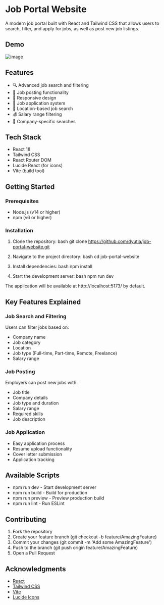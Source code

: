 # Job Portal Website

A modern job portal built with React and Tailwind CSS that allows users to search, filter, and apply for jobs, as well as post new job listings.

## Demo
![image](https://github.com/user-attachments/assets/97b684b3-80db-4746-a668-4fce418e4142)

## Features

- 🔍 Advanced job search and filtering
- 📝 Job posting functionality
- 📱 Responsive design
- 🎯 Job application system
- 📍 Location-based job search
- 💰 Salary range filtering
- 🏢 Company-specific searches

## Tech Stack

- React 18
- Tailwind CSS
- React Router DOM
- Lucide React (for icons)
- Vite (build tool)

## Getting Started

### Prerequisites

- Node.js (v14 or higher)
- npm (v6 or higher)

### Installation

1. Clone the repository:
   bash
   git clone https://github.com/dyutia/job-portal-website.git
   

2. Navigate to the project directory:
   bash
   cd job-portal-website
   

3. Install dependencies:
   bash
   npm install
   

4. Start the development server:
   bash
   npm run dev
   

The application will be available at http://localhost:5173/ by default.

## Key Features Explained

### Job Search and Filtering

Users can filter jobs based on:
- Company name
- Job category
- Location
- Job type (Full-time, Part-time, Remote, Freelance)
- Salary range

### Job Posting

Employers can post new jobs with:
- Job title
- Company details
- Job type and duration
- Salary range
- Required skills
- Job description


### Job Application

- Easy application process
- Resume upload functionality
- Cover letter submission
- Application tracking

## Available Scripts

- npm run dev - Start development server
- npm run build - Build for production
- npm run preview - Preview production build
- npm run lint - Run ESLint

## Contributing

1. Fork the repository
2. Create your feature branch (git checkout -b feature/AmazingFeature)
3. Commit your changes (git commit -m 'Add some AmazingFeature')
4. Push to the branch (git push origin feature/AmazingFeature)
5. Open a Pull Request


## Acknowledgments

- [React](https://reactjs.org/)
- [Tailwind CSS](https://tailwindcss.com/)
- [Vite](https://vitejs.dev/)
- [Lucide Icons](https://lucide.dev/)

